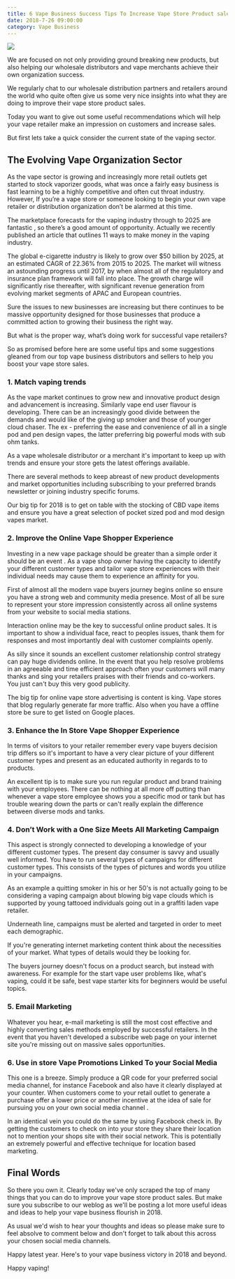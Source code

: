 ```yaml
---
title: 6 Vape Business Success Tips To Increase Vape Store Product sales In 2018
date: 2018-7-26 09:00:00
category: Vape Business
---
```


![](/images/3.jpg)

We are focused on not only providing ground breaking new products, but also helping our wholesale distributors and vape merchants achieve their own organization success.

We regularly chat to our wholesale distribution partners and retailers around the world who quite often give us some very nice insights into what they are doing to improve their vape store product sales.

<!-- more -->

Today you want to give out some useful recommendations which will help your vape retailer make an impression on customers and increase sales.

But first lets take a quick consider the current state of the vaping sector.

## The Evolving Vape Organization Sector

As the vape sector is growing and increasingly more retail outlets get started to stock vaporizer goods, what was once a fairly easy business is fast learning to be a highly competitive and often cut throat industry. However, If you’re a vape store or someone looking to begin your own vape retailer or distribution organization don’t be alarmed at this time.

The marketplace forecasts for the vaping industry through to 2025 are fantastic , so there’s a good amount of opportunity. Actually we recently published an article that outlines 11 ways to make money in the vaping industry.

The global e-cigarette industry is likely to grow over $50 billion by 2025, at an estimated CAGR of 22.36% from 2015 to 2025. The market will witness an astounding progress until 2017, by when almost all of the regulatory and insurance plan framework will fall into place. The growth charge will significantly rise thereafter, with significant revenue generation from evolving market segments of APAC and European countries.

Sure the issues to new businesses are increasing but there continues to be massive opportunity designed for those businesses that produce a committed action to growing their business the right way.

But what is the proper way, what’s doing work for successful vape retailers?

So as promised before here are some useful tips and some suggestions gleaned from our top vape business distributors and sellers to help you boost your vape store sales.

### 1. Match vaping trends

As the vape market continues to grow new and innovative product design and advancement is increasing. Similarly vape end user flavour is developing. There can be an increasingly good divide between the demands and would like of the giving up smoker and those of younger cloud chaser. The ex - preferring the ease and convenience of all in a single pod and pen design vapes, the latter preferring big powerful mods with sub ohm tanks.

As a vape wholesale distributor or a merchant it's important to keep up with trends and ensure your store gets the latest offerings available.

There are several methods to keep abreast of new product developments and market opportunities including subscribing to your preferred brands newsletter or joining industry specific forums.

Our big tip for 2018 is to get on table with the stocking of CBD vape items and ensure you have a great selection of pocket sized pod and mod design vapes market.

### 2. Improve the Online Vape Shopper Experience

Investing in a new vape package should be greater than a simple order it should be an event . As a vape shop owner having the capacity to identify your different customer types and tailor vape store experiences with their individual needs may cause them to experience an affinity for you.

First of almost all the modern vape buyers journey begins online so ensure you have a strong web and community media presence. Most of all be sure to represent your store impression consistently across all online systems from your website to social media stations.

Interaction online may be the key to successful online product sales. It is important to show a individual face, react to peoples issues, thank them for responses and most importantly deal with customer complaints openly.

As silly since it sounds an excellent customer relationship control strategy can pay huge dividends online. In the event that you help resolve problems in an agreeable and time efficient approach often your customers will many thanks and sing your retailers praises with their friends and co-workers. You just can't buy this very good publicity.

The big tip for online vape store advertising is content is king. Vape stores that blog regularly generate far more traffic. Also when you have a offline store be sure to get listed on Google places.

### 3. Enhance the In Store Vape Shopper Experience

In terms of visitors to your retailer remember every vape buyers decision trip differs so it's important to have a very clear picture of your different customer types and present as an educated authority in regards to to products.

An excellent tip is to make sure you run regular product and brand training with your employees. There can be nothing at all more off putting than whenever a vape store employee shows you a specific mod or tank but has trouble wearing down the parts or can't really explain the difference between diverse mods and tanks.

### 4. Don’t Work with a One Size Meets All Marketing Campaign

This aspect is strongly connected to developing a knowledge of your different customer types. The present day consumer is savvy and usually well informed. You have to run several types of campaigns for different customer types. This consists of the types of pictures and words you utilize in your campaigns.

As an example a quitting smoker in his or her 50's is not actually going to be considering a vaping campaign about blowing big vape clouds which is supported by young tattooed individuals going out in a graffiti laden vape retailer.

Underneath line, campaigns must be alerted and targeted in order to meet each demographic.

If you're generating internet marketing content think about the necessities of your market. What types of details would they be looking for.

The buyers journey doesn't focus on a product search, but instead with awareness. For example for the start vape user problems like, what's vaping, could it be safe, best vape starter kits for beginners would be useful topics.

### 5. Email Marketing

Whatever you hear, e-mail marketing is still the most cost effective and highly converting sales methods employed by successful retailers. In the event that you haven't developed a subscribe web page on your internet site you're missing out on massive sales opportunities.

### 6. Use in store Vape Promotions Linked To your Social Media

This one is a breeze. Simply produce a QR code for your preferred social media channel, for instance Facebook and also have it clearly displayed at your counter. When customers come to your retail outlet to generate a purchase offer a lower price or another incentive at the idea of sale for pursuing you on your own social media channel .

In an identical vein you could do the same by using Facebook check in. By getting the customers to check on into your store they share their location not to mention your shops site with their social network. This is potentially an extremely powerful and effective technique for location based marketing.

## Final Words

So there you own it. Clearly today we've only scraped the top of many things that you can do to improve your vape store product sales. But make sure you subscribe to our weblog as we'll be posting a lot more useful ideas and ideas to help your vape business flourish in 2018.

As usual we'd wish to hear your thoughts and ideas so please make sure to feel absolve to comment below and don't forget to talk about this across your chosen social media channels.

Happy latest year. Here's to your vape business victory in 2018 and beyond.

Happy vaping!